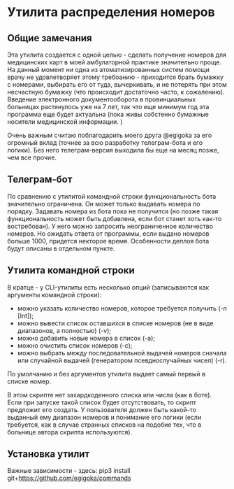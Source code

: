 # Утилита распределения номеров 
## Общие замечания
Эта утилита создается с одной целью - сделать получение номеров для медицинских карт в моей
 амбулаторной практике значительно проще. На данный момент ни одна из атоматизированных 
 систем помощи врачу не удовлетворяет этому требоанию - приходится брать бумажку с номерами, 
 выбирать его от туда, вычеркивать, и не потерять при этом несчастную бумажку 
 (что происходит достаточно часто, к сожалению). Введение электронного документооборота в 
 провинциальных больницах растянулось уже на 7 лет, так что еще минимум год эта программа еще 
 будет актуальна (пока живы собстенно бумажные носители медицинской информации. )
 
 Очень важным считаю поблагодарить моего друга @egigoka за его огромный вклад (точнее за всю разработку
 телеграм-бота и его логики). Без него телеграм-версия выходила бы еще на месяц позже, чем 
 все прочие. 
 ## Телеграм-бот
 По сравнению с утилитой командной строки функциональность бота значительно ограничена. 
 Он может только выдавать номера по порядку. Задавать номера из бота пока не получится 
 (но позже такая функциональность может быть добавлена, если бот станет хоть как-то востребован).
 У него можно запросить неограниченное количество номеров. 
 Но ожидать ответа от программы, если выдано номеров больше 1000, придется некторое время.
 Особенности деплоя бота будут описаны в отдельном пункте. 
 ## Утилита командной строки
В кратце - у CLI-утилиты есть несколько опций (записываются как аргументы командной строки): 
- можно указать количество номеров, которое требуется получить (-n [Int]);
- можно вывести список оставшихся в списке номеров (не в виде диапазонов, а полностью) (-v);
- можно добавить новые номера в список (-a);
- можно очистить список номеров (-c);
- можно выбрать между последовательной выдачей номеров сначала или случайной выдачей 
(генератором псевднослучайных чисел) (-r). 

По умолчанию и без аргументов утилита выдает самый первый в списке номер. 

В этом скрипте нет захардкоденного списка или числа (как в боте). Если при запуске такой список будет отсутствовать,
то скрипт предложит его создать. У пользователя должен быть какой-то выданный ему диапазон номеров
и понимание его логики (если требуется, как в случае странных списков на подобие тех, что в 
больнице автора скрипта используются). 
## Установка утилит
Важные зависимости - здесь: pip3 install git+https://github.com/egigoka/commands
